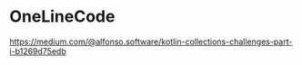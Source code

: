 # OneLineCode
 https://medium.com/@alfonso.software/kotlin-collections-challenges-part-i-b1269d75edb
